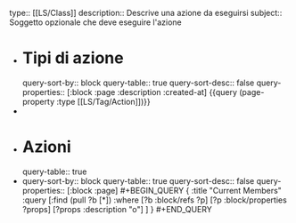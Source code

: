 type:: [[LS/Class]]
description:: Descrive una azione da eseguirsi
subject:: Soggetto opzionale che deve eseguire l'azione

- # Tipi di azione
  query-sort-by:: block
  query-table:: true
  query-sort-desc:: false
  query-properties:: [:block :page :description :created-at]
  {{query (page-property :type [[LS/Tag/Action]])}}
-
- # Azioni
  query-table:: true
- query-sort-by:: block
  query-table:: true
  query-sort-desc:: false
  query-properties:: [:block :page]
  #+BEGIN_QUERY
  { :title "Current Members"
    :query [:find (pull ?b [*])
            :where
            [?b :block/refs ?p]
            [?p :block/properties ?props]
            [?props :description "o"]
    ]
  }
  #+END_QUERY